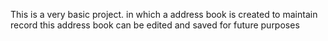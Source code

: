 This is a very basic project. in which a address book is created to maintain record 
this address book can be edited and saved for future purposes 
